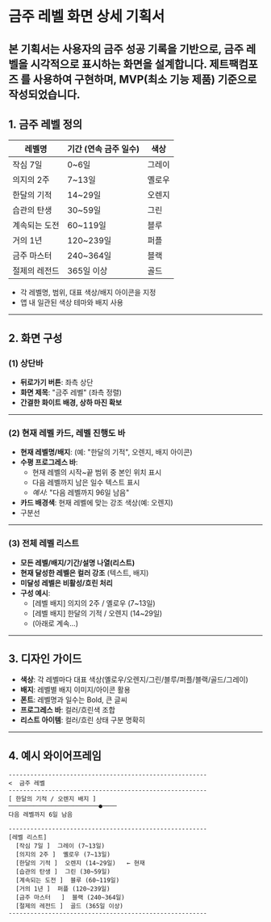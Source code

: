 # 금주 레벨 화면 상세 기획서

본 기획서는 사용자의 금주 성공 기록을 기반으로, 금주 레벨을 시각적으로 표시하는 화면을 설계합니다.
제트팩컴포즈 를 사용하여 구현하며, MVP(최소 기능 제품) 기준으로 작성되었습니다.
---

## 1. 금주 레벨 정의

| 레벨명     | 기간 (연속 금주 일수)         | 색상 |
|------------|-----------------------|----------|
| 작심 7일    | 0~6일                  | 그레이      |
| 의지의 2주    | 7~13일                 | 옐로우      |
| 한달의 기적    | 14~29일                | 오렌지      |
| 습관의 탄생    | 30~59일                | 그린       |
| 계속되는 도전    | 60~119일               | 블루       |
| 거의 1년    | 120~239일              | 퍼플       |
| 금주 마스터    | 240~364일              | 블랙       |
| 절제의 레전드    | 365일 이상               | 골드       |

- 각 레벨명, 범위, 대표 색상/배지 아이콘을 지정
- 앱 내 일관된 색상 테마와 배지 사용

---

## 2. 화면 구성

### (1) 상단바

- **뒤로가기 버튼**: 좌측 상단
- **화면 제목**: "금주 레벨" (좌측 정렬)
- **간결한 화이트 배경, 상하 마진 확보**

---

### (2) 현재 레벨 카드, 레벨 진행도 바

- **현재 레벨명/배지**: (예: "한달의 기적", 오렌지, 배지 아이콘)
- **수평 프로그레스 바**:
    - 현재 레벨의 시작~끝 범위 중 본인 위치 표시
    - 다음 레벨까지 남은 일수 텍스트 표시
    - *예시*: "다음 레벨까지 96일 남음"
- **카드 배경색**: 현재 레벨에 맞는 강조 색상(예: 오렌지)
- 구분선

---

### (3) 전체 레벨 리스트

- **모든 레벨/배지/기간/설명 나열(리스트)**
- **현재 달성한 레벨은 컬러 강조** (텍스트, 배지)
- **미달성 레벨은 비활성/흐린 처리**
- **구성 예시**:
    - [레벨 배지] 의지의 2주 / 옐로우 (7~13일)
    - [레벨 배지] 한달의 기적 / 오렌지 (14~29일)
    - (아래로 계속...)

---

## 3. 디자인 가이드

- **색상**: 각 레벨마다 대표 색상(옐로우/오렌지/그린/블루/퍼플/블랙/골드/그레이)
- **배지**: 레벨별 배지 이미지/아이콘 활용
- **폰트**: 레벨명과 일수는 Bold, 큰 글씨
- **프로그레스 바**: 컬러/흐린색 조합
- **리스트 아이템**: 컬러/흐린 상태 구분 명확히

---

## 4. 예시 와이어프레임

```
-------------------------------------------------------
<  금주 레벨
-------------------------------------------------------
[ 한달의 기적 / 오렌지 배지 ]
─────────────────────────●────
다음 레벨까지 6일 남음

-------------------------------------------------------
[레벨 리스트]
  [작심 7일 ]  그레이 (7~13일)
  [의지의 2주 ]  옐로우 (7~13일)
  [한달의 기적 ]  오렌지 (14~29일)   ← 현재
  [습관의 탄생 ]  그린 (30~59일)
  [계속되는 도전 ]  블루 (60~119일)
  [거의 1년 ]  퍼플 (120~239일)
  [금주 마스터   ]  블랙 (240~364일)
  [절제의 레전드 ]  골드 (365일 이상)
-------------------------------------------------------
